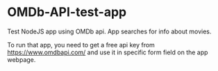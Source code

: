# OMDb-API-test-app
Test NodeJS app using OMDb api. App searches for info about movies.

To run that app, you need to get a free api key from https://www.omdbapi.com/ and use it in specific form field on the app webpage.
